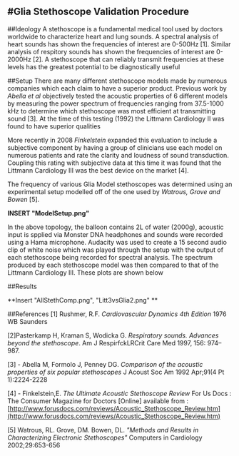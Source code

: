 #Glia Stethoscope Validation Procedure
---
##Ideology
A stethoscope is a fundamental medical tool used by doctors worldwide to characterize heart and lung sounds. A spectral analysis of heart sounds has shown the frequencies of interest are 0-500Hz [1]. Similar analysis of respitory sounds has shown the frequencies of interest are 0-2000Hz [2]. A stethoscope that can reliably transmit frequencies at these levels has the greatest potential to be diagnostically useful

##Setup
There are many different stethoscope models made by numerous companies which each claim to have a superior product. Previous work by *Abella et al* objectively tested the acoustic properties of 6 different models by measuring the power spectrum of frequencies ranging from 37.5-1000 kHz to determine which stethoscope was most efficient at transmitting sound [3]. At the time of this testing (1992) the Littmann Cardiology II was found to have superior qualities

More recently in 2008 *Finkelstein* expanded this evaluation to include a subjective component by having a group of clinicians use each model on numerous patients and rate the clarity and loudness of sound transduction. Coupling this rating with subjective data at this time it was found that the Littmann Cardiology III was the best device on the market [4].

The frequency of various Glia Model stethoscopes was determined using an experimental setup modelled off of the one used by *Watrous, Grove and Bowen* [5]. 

**INSERT "ModelSetup.png"**

In the above topology, the balloon contains 2L of water (2000g), acoustic input is spplied via Monster DNA headphones and sounds were recorded using a Hama microphone. Audacity was used to create a 15 second audio clip of white noise which was played through the setup with the output of each stethoscope being recorded for spectral analysis. The spectrum produced by each stethoscope model was then compared to that of the Littmann Cardiology III. These plots are shown below     

##Results

**Insert "AllStethComp.png", "Litt3vsGlia2.png" **

##References 
[1] Rushmer, R.F. *Cardiovascular Dynamics 4th Edition* 1976 WB Saunders

[2]Pasterkamp H, Kraman S, Wodicka G. *Respiratory sounds. Advances beyond the stethoscope*. Am J RespirfckLRCrit Care Med 1997, 156: 974–987. 

[3] - Abella M, Formolo J, Penney DG. *Comparison of the acoustic properties of six popular stethoscopes* J Acoust Soc Am 1992 Apr;91(4 Pt 1):2224-2228

[4] - Finkelstein,E. *The Ultimate Acoustic Stethoscope Review* For Us Docs : The Consumer Magazine for Doctors [Online] available from : 
[http://www.forusdocs.com/reviews/Acoustic_Stethoscope_Review.htm](http://www.forusdocs.com/reviews/Acoustic_Stethoscope_Review.htm)
                           
[5] Watrous, RL. Grove, DM. Bowen, DL. *"Methods and Results in Characterizing Electronic Stethoscopes"* Computers in Cardiology 2002;29:653-656                                                                                                                